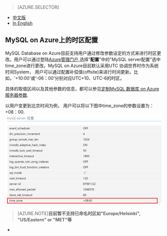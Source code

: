 <properties linkid="" urlDisplayName="" pageTitle="MySQL on Azure上的时区配置 - Azure 微软云" metaKeywords="Azure 云,技术文档,文档与资源,MySQL,数据库,入门指南,Azure MySQL, MySQL PaaS,Azure MySQL PaaS, Azure MySQL Service, Azure RDS" description="在MySQL on Azure上如何配置时区" metaCanonical="" services="MySQL" documentationCenter="Services" title="" authors="" solutions="" manager="" editor="" />  

<tags ms.service="mysql" ms.date="" wacn.date="04/13/2016"/>

> [AZURE.SELECTOR]
- [中文版](/documentation/articles/mysql-database-timezone-config)
- [In English](/documentation/articles/mysql-database-enus-timezone-config)

## MySQL on Azure上的时区配置

MySQL Database on Azure目前支持用户通过修改参数设定的方式来进行时区更改。用户可以通过登陆[Azure管理门户](https://manage.windowsazure.cn),选择“**配置**”中的"MySQL server配置"选中time_zone进行更改。MySQL on Azure目前默认采用UTC 协调世界时作为系统时间System， 用户可以通过配置补偿值(offsite)来进行时间更新。比如，'+10:00'或‘-06：00’分别对应UTC+10、UTC-6的时区。

具体的取值区间以及其他参数的信息，都可以参见[定制MySQL 数据库 on Azure服务器参数](/documentation/articles/mysql-database-advanced-settings).

以用户变更到北京时间为例， 用户可以将以下图中time_zone的参数设置为：+08：00.
![北京时间设置](./media/mysql-database-timezone-config/time_zone.png)

>[AZURE.NOTE]**目前暂不支持已命名时区如"Europe/Helsinki", "US/Eastern" or "MET"等**
*





